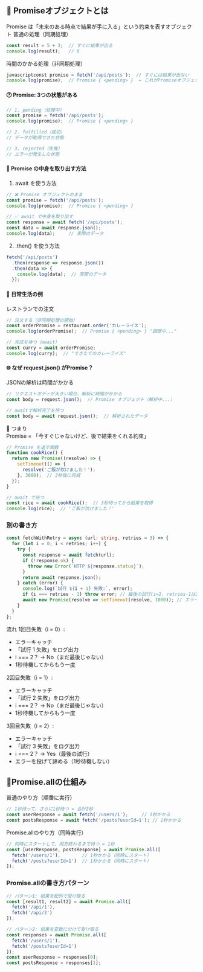 ## 🤔 Promiseオブジェクトとは  
Promise は「未来のある時点で結果が手に入る」という約束を表すオブジェクト
普通の処理（同期処理）
```next.js
const result = 5 + 3;  // すぐに結果が出る
console.log(result);   // 8
```

時間のかかる処理（非同期処理）
```next.js
javascriptconst promise = fetch('/api/posts');  // すぐには結果が出ない
console.log(promise);  // Promise { <pending> }  ← これがPromiseオブジェクト
```

#### 🕐 Promise: 3つの状態がある
```next.js
// 1. pending（処理中）
const promise = fetch('/api/posts');
console.log(promise);  // Promise { <pending> }

// 2. fulfilled（成功）
// データが取得できた状態

// 3. rejected（失敗）  
// エラーが発生した状態
```

#### 🎁 Promise の中身を取り出す方法
1. await を使う方法
```next.js
// ❌ Promise オブジェクトのまま
const promise = fetch('/api/posts');
console.log(promise);  // Promise { <pending> }

// ✅ await で中身を取り出す
const response = await fetch('/api/posts');
const data = await response.json();
console.log(data);     // 実際のデータ
```

2. .then() を使う方法
```next.js
fetch('/api/posts')
  .then(response => response.json())
  .then(data => {
    console.log(data);  // 実際のデータ
  });
```

#### 🏪 日常生活の例
レストランでの注文
```next.js
// 注文する（非同期処理の開始）
const orderPromise = restaurant.order('カレーライス');
console.log(orderPromise);  // Promise { <pending> } "調理中..."

// 完成を待つ（await）
const curry = await orderPromise;
console.log(curry);  // "できたてのカレーライス"
```

#### 🌐 なぜ request.json() がPromise？
JSONの解析は時間がかかる
```next.js
// リクエストボディが大きい場合、解析に時間がかかる
const body = request.json();  // Promise オブジェクト（解析中...）

// awaitで解析完了を待つ
const body = await request.json();  // 解析されたデータ
```

🎯 つまり  
Promise = 「今すぐじゃないけど、後で結果をくれる約束」
```next.js
// Promise を返す関数
function cookRice() {
  return new Promise((resolve) => {
    setTimeout(() => {
      resolve('ご飯が炊けました！');
    }, 3000);  // 3秒後に完成
  });
}

// await で待つ
const rice = await cookRice();  // 3秒待ってから結果を取得
console.log(rice);  // 'ご飯が炊けました！'
```

### 別の書き方
```typescript
const fetchWithRetry = async (url: string, retries = 3) => {
  for (let i = 0; i < retries; i++) {
    try {
      const response = await fetch(url);
      if (!response.ok) {
        throw new Error(`HTTP ${response.status}`);
      }
      return await response.json();
    } catch (error) {
      console.log(`試行 ${i + 1} 失敗:`, error);
      if (i === retries - 1) throw error; // 最後の試行(i=2. retries-1は2)でエラー。エラーが投げられるとその時点で離脱
      await new Promise(resolve => setTimeout(resolve, 1000)); // エラーにならない場合1秒待機
    }
  }
};
```
流れ
1回目失敗（i = 0）:
- エラーキャッチ
- 「試行 1 失敗」をログ出力
- i === 2？ → No（まだ最後じゃない）
- 1秒待機してからもう一度

2回目失敗（i = 1）:
- エラーキャッチ
- 「試行 2 失敗」をログ出力
- i === 2？ → No（まだ最後じゃない）
- 1秒待機してからもう一度

3回目失敗（i = 2）:
- エラーキャッチ
- 「試行 3 失敗」をログ出力
- i === 2？ → Yes（最後の試行）
- エラーを投げて諦める（1秒待機しない）


## 🤔Promise.allの仕組み

普通のやり方（順番に実行）
```typescript
// 1秒待って、さらに1秒待つ = 合計2秒
const userResponse = await fetch('/users/1');     // 1秒かかる
const postsResponse = await fetch('/posts?userId=1'); // 1秒かかる
```

Promise.allのやり方（同時実行）
```node.js
// 同時にスタートして、両方終わるまで待つ = 1秒
const [userResponse, postsResponse] = await Promise.all([
  fetch('/users/1'),        // 1秒かかる（同時にスタート）
  fetch('/posts?userId=1')  // 1秒かかる（同時にスタート）
]);
```


### Promise.allの書き方パターン
```node.js
// パターン1: 結果を配列で受け取る
const [result1, result2] = await Promise.all([
  fetch('/api/1'),
  fetch('/api/2')
]);
```

```node.js
// パターン2: 結果を変数に分けて受け取る  
const responses = await Promise.all([
  fetch('/users/1'),
  fetch('/posts?userId=1')
]);
const userResponse = responses[0];
const postsResponse = responses[1];
```
